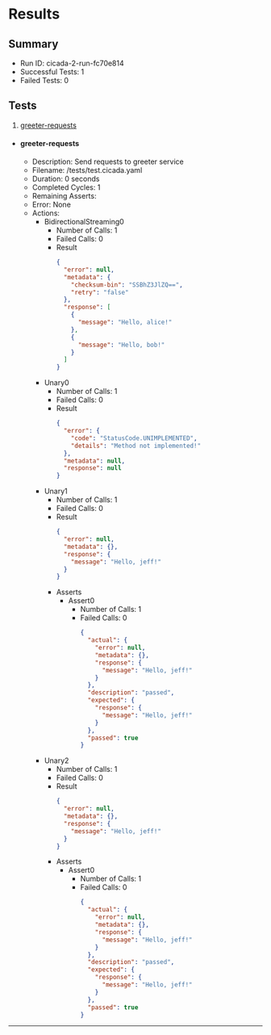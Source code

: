 # Results

## Summary

* Run ID: cicada-2-run-fc70e814
* Successful Tests: 1
* Failed Tests: 0

## Tests
1. [greeter-requests](#greeter-requests)
* #### greeter-requests
    - Description: Send requests to greeter service
    - Filename: /tests/test.cicada.yaml
    - Duration: 0 seconds
    - Completed Cycles: 1
    - Remaining Asserts: 
    - Error: None
    - Actions:
        * BidirectionalStreaming0
            - Number of Calls: 1
            - Failed Calls: 0
            - Result
                ```json
                {
                  "error": null,
                  "metadata": {
                    "checksum-bin": "SSBhZ3JlZQ==",
                    "retry": "false"
                  },
                  "response": [
                    {
                      "message": "Hello, alice!"
                    },
                    {
                      "message": "Hello, bob!"
                    }
                  ]
                }
                ```
        * Unary0
            - Number of Calls: 1
            - Failed Calls: 0
            - Result
                ```json
                {
                  "error": {
                    "code": "StatusCode.UNIMPLEMENTED",
                    "details": "Method not implemented!"
                  },
                  "metadata": null,
                  "response": null
                }
                ```
        * Unary1
            - Number of Calls: 1
            - Failed Calls: 0
            - Result
                ```json
                {
                  "error": null,
                  "metadata": {},
                  "response": {
                    "message": "Hello, jeff!"
                  }
                }
                ```
            - Asserts
                * Assert0
                    - Number of Calls: 1
                    - Failed Calls: 0
                        ```json
                        {
                          "actual": {
                            "error": null,
                            "metadata": {},
                            "response": {
                              "message": "Hello, jeff!"
                            }
                          },
                          "description": "passed",
                          "expected": {
                            "response": {
                              "message": "Hello, jeff!"
                            }
                          },
                          "passed": true
                        }
                        ```
        * Unary2
            - Number of Calls: 1
            - Failed Calls: 0
            - Result
                ```json
                {
                  "error": null,
                  "metadata": {},
                  "response": {
                    "message": "Hello, jeff!"
                  }
                }
                ```
            - Asserts
                * Assert0
                    - Number of Calls: 1
                    - Failed Calls: 0
                        ```json
                        {
                          "actual": {
                            "error": null,
                            "metadata": {},
                            "response": {
                              "message": "Hello, jeff!"
                            }
                          },
                          "description": "passed",
                          "expected": {
                            "response": {
                              "message": "Hello, jeff!"
                            }
                          },
                          "passed": true
                        }
                        ```
---
